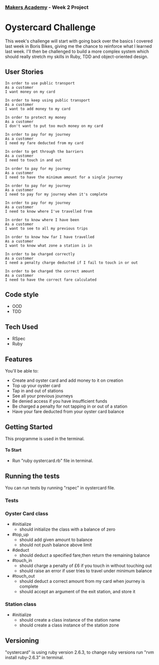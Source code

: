 ### [Makers Academy](http://www.makersacademy.com) - Week 2 Project

# Oystercard Challenge

This week's challenge will start with going back over the basics I covered last week in Boris Bikes, giving me the chance to reinforce what I learned last week. I'll then be challenged to build a more complex system which should really stretch my skills in Ruby, TDD and object-oriented design.

## User Stories

```
In order to use public transport
As a customer
I want money on my card

In order to keep using public transport
As a customer
I want to add money to my card

In order to protect my money
As a customer
I don't want to put too much money on my card

In order to pay for my journey
As a customer
I need my fare deducted from my card

In order to get through the barriers
As a customer
I need to touch in and out

In order to pay for my journey
As a customer
I need to have the minimum amount for a single journey

In order to pay for my journey
As a customer
I need to pay for my journey when it's complete

In order to pay for my journey
As a customer
I need to know where I've travelled from

In order to know where I have been
As a customer
I want to see to all my previous trips

In order to know how far I have travelled
As a customer
I want to know what zone a station is in

In order to be charged correctly
As a customer
I need a penalty charge deducted if I fail to touch in or out

In order to be charged the correct amount
As a customer
I need to have the correct fare calculated
```

## Code style

- OOD
- TDD

## Tech Used

- RSpec
- Ruby

## Features

You'll be able to:

- Create and oyster card and add money to it on creation
- Top up your oyster card
- Tap in and out of stations
- See all your previous journeys
- Be denied access if you have insufficient funds
- Be charged a penalty for not tapping in or out of a station
- Have your fare deducted from your oyster card balance

## Getting Started

This programme is used in the terminal.

#### To Start

- Run "ruby  oystercard.rb" file in terminal.

## Running the tests

You can run tests by running "rspec" in oystercard file.

### Tests 

### Oyster Card class

- #initialize
  - should initialize the class with a balance of zero
- #top_up
  - should add given amount to balance
  - should not push balance above limit
- #deduct
  - should deduct a specified fare,then return the remaining balance
- #touch_in
  - should charge a penalty of £6 if you touch in without touching out
  - should raise an error if user tries to travel under minimum balance
- #touch_out
  - should deduct a correct amount from my card when journey is complete
  - should accept an argument of the exit station, and store it


### Station class

- #initialize
  - should create a class instance of the station name
  - should create a class instance of the station zone

## Versioning

"oystercard" is using ruby version 2.6.3, to change ruby versions run "rvm install ruby-2.6.3" in terminal.
